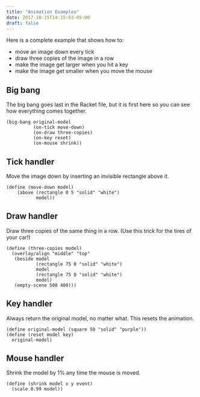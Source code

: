 ```yaml
---
title: "Animation Examples"
date: 2017-10-15T14:15:53-05:00
draft: false
---
```


Here is a complete example that shows how to:

* move an image down every tick
* draw three copies of the image in a row
* make the image get larger when you hit a key
* make the image get smaller when you move the mouse


## Big bang

The big bang goes last in the Racket file, but it is first here so you can see
how everything comes together.
```racket
(big-bang original-model
          (on-tick move-down)
          (on-draw three-copies)
          (on-key reset)
          (on-mouse shrink))
```

## Tick handler

Move the image down by inserting an invisible rectangle above it.
```racket
(define (move-down model)
    (above (rectangle 0 5 "solid" "white")
           model))
```

## Draw handler

Draw three copies of the same thing in a row. (Use this trick for the tires of your car!)
```racket
(define (three-copies model)
  (overlay/align "middle" "top"
   (beside model
           (rectangle 75 0 "solid" "white")
           model
           (rectangle 75 0 "solid" "white")
           model)
   (empty-scene 500 400)))
```

## Key handler

Always return the original model, no matter what. This resets the animation.

```racket
(define original-model (square 50 "solid" "purple"))
(define (reset model key)
  original-model)
```

## Mouse handler

Shrink the model by 1% any time the mouse is moved.
```racket
(define (shrink model x y event)
  (scale 0.99 model))
```
